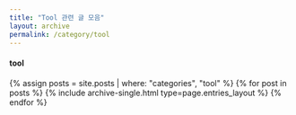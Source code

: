 ```yaml
---
title: "Tool 관련 글 모음"
layout: archive
permalink: /category/tool
---
```


#### tool

{% assign posts = site.posts | where: "categories", "tool" %}
{% for post in posts %} {% include archive-single.html type=page.entries_layout %} {% endfor %}

